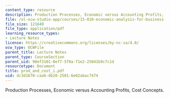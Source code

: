 ```yaml
---
content_type: resource
description: Production Processes, Economic versus Accounting Profits, Cost Concepts.
file: /ol-ocw-studio-app/courses/15-010-economic-analysis-for-business-decisions-fall-2004/dc3d1670caa6db2825016e62abac7474_prod_and_cost_i.pdf
file_size: 121649
file_type: application/pdf
learning_resource_types:
- Lecture Notes
license: https://creativecommons.org/licenses/by-nc-sa/4.0/
ocw_type: OCWFile
parent_title: Lecture Notes
parent_type: CourseSection
parent_uid: 98ef3101-0ef7-5f0a-f1e2-25041b9c7c1d
resourcetype: Document
title: prod_and_cost_i.pdf
uid: dc3d1670-caa6-db28-2501-6e62abac7474
---
```

Production Processes, Economic versus Accounting Profits, Cost Concepts.